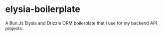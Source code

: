 # elysia-boilerplate
A Bun.Js Elysia and Drizzle ORM boilerplate that i use for my backend API projects.
